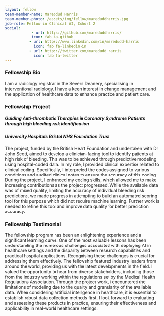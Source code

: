 ```yaml
---
layout: fellow
team-member-name: Mareddud Harris
team-member-photo: /assets/img/fellow/mareduddharris.jpg
job-role: Fellow in Clinical AI, Cohort 2
social:
            - url: https://github.com/mareduddharris/
            icon: fab fa-github
           - url: https://www.linkedin.com/in/maredudd-harris
             icon: fab fa-linkedin-in
           - url: https://twitter.com/maredudd_harris
             icon: fab fa-twitter
---
```


### Fellowship Bio
I am a radiology registrar in the Severn Deanery, specialising in interventional radiology. I have a keen interest in change management and the application of healthcare data to enhance practice and patient care. 


### Fellowship Project
##### _Guiding Anti-thrombotic Therapies in Coronary Syndrome Patients through high bleeding risk identification_
##### University Hospitals Bristol NHS Foundation Trust

The project, funded by the British Heart Foundation and undertaken with Dr John Scott, aimed to develop a clinician-facing tool to identify patients at high risk of bleeding. This was to be achieved through predictive modeling using hospital-coded data. In my role, I provided clinical expertise related to clinical coding. Specifically, I interpreted the codes assigned to various conditions and audited clinical notes to ensure the accuracy of this coding. During the project, I enhanced my coding skills, which allowed me to make increasing contributions as the project progressed. While the available data was of mixed quality, limiting the accuracy of individual bleeding risk predictions, we made progress in attempting to build an automated scoring tool for this purpose which did not require machine learning. Further work is needed to refine this tool and improve data quality for better prediction accuracy. 

### Fellowship Testimonial
The fellowship program has been an enlightening experience and a significant learning curve. One of the most valuable lessons has been understanding the numerous challenges associated with deploying AI in healthcare settings and the disparity between research capabilities and practical hospital applications. Recognising these challenges is crucial for addressing them effectively. The fellowship featured industry leaders from around the world, providing us with the latest developments in the field. I valued the opportunity to hear from diverse stakeholders, including those from the industry working within the regulations set by the Medical Health Regulations Association.   Through the project work, I encountered the limitations of modeling due to the quality and granularity of the available data. When considering artificial intelligence in healthcare, it is essential to establish robust data collection methods first. I look forward to evaluating and assessing these products in practice, ensuring their effectiveness and applicability in real-world healthcare settings. 
